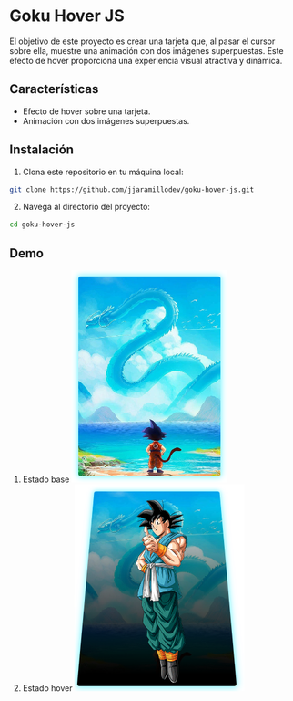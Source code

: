# Goku Hover JS

El objetivo de este proyecto es crear una tarjeta que, al pasar el cursor sobre ella, muestre una animación con dos imágenes superpuestas. Este efecto de hover proporciona una experiencia visual atractiva y dinámica.

## Características

- Efecto de hover sobre una tarjeta.
- Animación con dos imágenes superpuestas.

## Instalación

1. Clona este repositorio en tu máquina local:
  ```bash
  git clone https://github.com/jjaramillodev/goku-hover-js.git
  ```
2. Navega al directorio del proyecto:
  ```bash
  cd goku-hover-js
  ```

## Demo
1. Estado base
![alt text](./demo/base.png)
2. Estado hover
![alt text](./demo/hover.png)